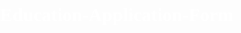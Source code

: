 # Education-Application-Form

<!DOCTYPE html>
<html>
    <head>
        <title>Page Title</title>
        <style>
             body {
margin:0;
padding:0;
border-color:green;
color:#fff;
font-family:'charm', bold ;
text-align:;:center ;
font-size:15px;
background-attachment:fixed ;

background-repeat:no-repeat ; 
background-size :100vw 100vh;
width:99%; 
height:65%;
background-image: url("https://guardian.ng/wp-content/uploads/2020/09/education-640x375.jpg");
color:red ;
}
.btn:hover{

    background-color:blue;
    color:goldenrod;
}
.btn{
    text-align:center;
    
    
}

            .box{
                
                
                border:2px  solid purple;
                
                
            }
            h3{
                text-align:center;
            }
        </style>
    </head>
    <body>
    <!--<ol>
        <li>my name is faisal</li>
        <li>father's name anwaar</li>
        
    </ol>
    <ul>
        <li>my name is farhan</li>
        <li> father's name is salim</li>
    </ul>
    <table>
        <thead>
            <tr>
                <th>name</th>
                <th>father</th>
                <th>address</th>
            </tr>
        </thead>
            <tr>
                <td>faisal</td>
                <td>anwar</td>
                <td>jamshedpur</td>
            </tr>
            <tr>
                <td>farhan</td>
                <td>salim</td>
                <td>jamshedpur</td>
            </tr>
        
    </table>-->
   <footer class="box">
    <h3>Application Form</h3>
   <!-- <form action="https://www.ndtv.com/education/jac-jharkhand-10th-result-2021-matric-declared-jacresults-com-live-updates">-->
    <form >
         
          <div>
             Full name: <input type="text" name="myname" id="name" placeholder="Enter your full name">
          </div> 
          <br>
          <div>
              Father's name:-  <input type="text" name="father'sname" id="name" placeholder="Enter your father's name">
          </div>
          <br>
          <div>
              Email:- <input type="text" name="myemail" placeholder="Enter your email id">
          </div>
          <br>
          
          
          <div>
              Date of birth: <input type="date" placeholder="Enter date of birth">
          </div>
          <br>
          
          <div>
          
           Gender: &nbsp male <input type="radio" name="mygender"> female <input type="radio" name="mygender"> other <input type="radio" name="mygender">
          </div>
          <br>
          <div>
            Category: &nbsp  GEN <input type="radio" name="category"> OBC <input type="radio" name="category"> SC/ST <input type="radio" name="category">
          </div>
          <br>
          <div>
              Mobile no: <input type="number" name="mynumber" placeholder="Enter mobile number">
          </div>
          <br>
          <div>
              Write about your self: <textarea name="mytext" cols="25" rows="7" placeholder="about your self....."></textarea>
          </div>
          <div>
              <input type="checkbox"> Are you eligble?
          </div>
          <br>
          <div>
               <input type="checkbox"> All information given by me is correct.
          </div>
          <br>
          <div>
              <input type="checkbox"> I have read, and do hereby accept the terms and condition.
          </div>
          <br>
          

           &nbsp &nbsp &nbsp &nbsp &nbsp &nbsp &nbsp &nbsp &nbsp &nbsp &nbsp &nbsp<input  type="submit"  class="btn" target="blank">
           &nbsp &nbsp &nbsp &nbsp &nbsp &nbsp &nbsp   <input type="reset" class="btn">
          </div>
          
          
    </form>
    </footer>
        
    </body>
</html>
